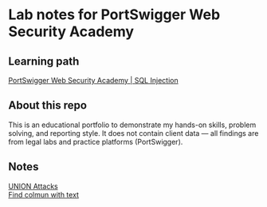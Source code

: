 # Lab notes for PortSwigger Web Security Academy

## Learning path
[PortSwigger Web Security Academy | SQL Injection](https://portswigger.net/web-security/learning-paths/sql-injection)

## About this repo
This is an educational portfolio to demonstrate my hands-on skills, problem solving, and reporting style.
It does not contain client data — all findings are from legal labs and practice platforms (PortSwigger).

## Notes
[UNION Attacks](https://github.com/itr-a/SQLi/blob/main/UNION_attack.md)  
[Find colmun with text](https://github.com/itr-a/SQLi/blob/main/Text_columns.md)
